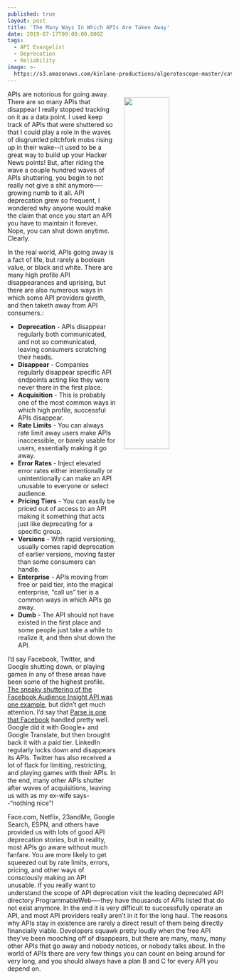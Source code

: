```yaml
---
published: true
layout: post
title: 'The Many Ways In Which APIs Are Taken Away'
date: 2019-07-17T09:00:00.000Z
tags:
  - API Evangelist
  - Deprecation
  - Reliability
image: >-
  https://s3.amazonaws.com/kinlane-productions/algorotoscope-master/catacombs-catacombs-copper-circuit.jpg
---
```

<img src="{{ page.image }}" width="45%" align="right" style="padding: 15px;" />
APIs are notorious for going away. There are so many APIs that disappear I really stopped tracking on it as a data point. I used keep track of APIs that were shuttered so that I could play a role in the waves of disgruntled pitchfork mobs rising up in their wake--it used to be a great way to build up your Hacker News points! But, after riding the wave a couple hundred waves of APIs shuttering, you begin to not really not give a shit anymore—-growing numb to it all. API deprecation grew so frequent, I wondered why anyone would make the claim that once you start an API you have to maintain it forever. Nope, you can shut down anytime. Clearly.

In the real world, APIs going away is a fact of life, but rarely a boolean value, or black and white. There are many high profile API disappearances and uprising, but there are also numerous ways in which some API providers giveth, and then taketh away from API consumers.:

- **Deprecation** - APIs disappear regularly both communicated, and not so communicated, leaving consumers scratching their heads.
- **Disappear** - Companies regularly disappear specific API endpoints acting like they were never there in the first place.
- **Acquisition** - This is probably one of the most common ways in which high profile, successful APIs disappear.
- **Rate Limits** - You can always rate limit away users make APIs inaccessible, or barely usable for users, essentially making it go away.
- **Error Rates** - Inject elevated error rates either intentionally or unintentionally can make an API unusable to everyone or select audience.
- **Pricing Tiers** - You can easily be priced out of access to an API making it something that acts just like deprecating for a specific group.
- **Versions** - With rapid versioning, usually comes rapid deprecation of earlier versions, moving faster than some consumers can handle.
- **Enterprise** - APIs moving from free or paid tier, into the magical enterprise, “call us” tier is a common ways in which APIs go away.
- **Dumb** - The API should not have existed in the first place and some people just take a while to realize it, and then shut down the API.

I’d say Facebook, Twitter, and Google shutting down, or playing games in any of these areas have been some of the highest profile. [The sneaky shuttering of the Facebook Audience Insight API was one example](http://apievangelist.com/2017/12/04/facebook-quietly-deprecates-the-audience-insight-api-used-to-automate-targeting-during-the-election/), but didn’t get much attention. I’d say that [Parse is one that Facebook](http://apievangelist.com/2017/03/28/i-think-the-parse-twitter-page-sums-it-up-pretty-well/) handled pretty well. Google did it with Google+ and Google Translate, but then brought back it with a paid tier. LinkedIn regularly locks down and disappears its APIs. Twitter has also received a lot of flack for limiting, restricting, and playing games with their APIs. In the end, many other APIs shutter after waves of acquisitions, leaving us with as my ex-wife says--“nothing nice”!

Face.com, Netflix, 23andMe, Google Search, ESPN, and others have provided us with lots of good API deprecation stories, but in reality, most APIs go aware without much fanfare. You are more likely to get squeezed out by rate limits, errors, pricing, and other ways of consciously making an API unusable. If you really want to understand the scope of API deprecation visit the leading deprecated API directory ProgrammableWeb—-they have thousands of APIs listed that do not exist anymore. In the end it is very difficult to successfully operate an API, and most API providers really aren’t in it for the long haul. The reasons why APIs stay in existence are rarely a direct result of them being directly financially viable. Developers squawk pretty loudly when the free API they’ve been mooching off of disappears, but there are many, many, many other APIs that go away and nobody notices, or nobody talks about. In the world of APIs there are very few things you can count on being around for very long, and you should always have a plan B and C for every API you depend on.
